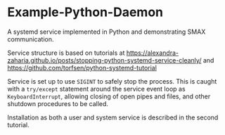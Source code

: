 # Example-Python-Daemon

A systemd service implemented in Python and demonstrating SMAX communication.

Service structure is based on tutorials at https://alexandra-zaharia.github.io/posts/stopping-python-systemd-service-cleanly/ and https://github.com/torfsen/python-systemd-tutorial

Service is set up to use `SIGINT` to safely stop the process.  This is caught with a `try/except` statement around the service event loop as `KeyboardInterrupt`, allowing closing of open pipes and files, and other shutdown procedures to be called.

Installation as both a user and system service is described in the second tutorial.
